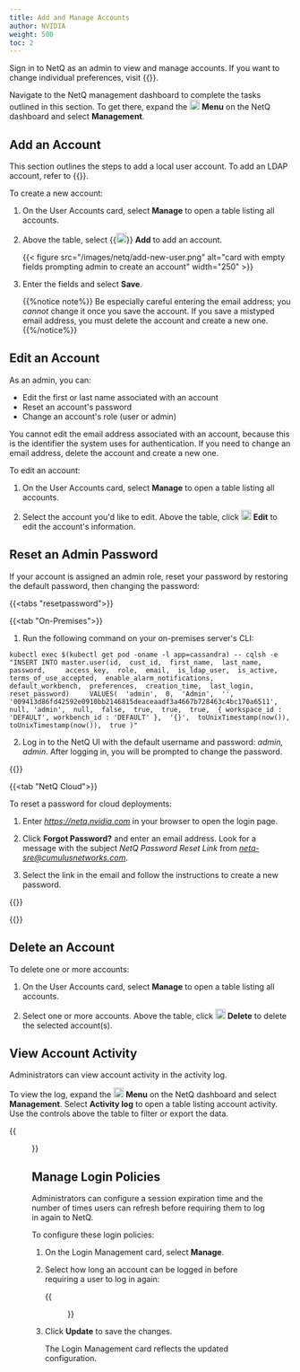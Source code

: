 ```yaml
---
title: Add and Manage Accounts
author: NVIDIA
weight: 500
toc: 2
---
```

Sign in to NetQ as an admin to view and manage accounts. If you want to change individual preferences, visit {{<link title="Set User Preferences" text="Set User Preferences">}}.

Navigate to the NetQ management dashboard to complete the tasks outlined in this section. To get there, expand the <img src="https://icons.cumulusnetworks.com/01-Interface-Essential/03-Menu/navigation-menu.svg" height="18" width="18"/> **Menu** on the NetQ dashboard and select **Management**.

## Add an Account

This section outlines the steps to add a local user account. To add an LDAP account, refer to {{<link title="LDAP Authentication" text="LDAP Authentication">}}.

To create a new account:

1. On the User Accounts card, select **Manage** to open a table listing all accounts.

2. Above the table, select {{<img src="https://icons.cumulusnetworks.com/01-Interface-Essential/43-Remove-Add/add-circle.svg" alt="add" height="18" width="18">}} **Add** to add an account.

    {{< figure src="/images/netq/add-new-user.png" alt="card with empty fields prompting admin to create an account" width="250" >}}

3. Enter the fields and select **Save**.

    {{%notice note%}}
Be especially careful entering the email address; you *cannot* change it once you save the account. If you save a mistyped email address, you must delete the account and create a new one.
    {{%/notice%}}

## Edit an Account

As an admin, you can:
+ Edit the first or last name associated with an account
+ Reset an account's password
+ Change an account's role (user or admin)

You cannot edit the email address associated with an account, because this is the identifier the system uses for authentication. If you need to change an email address, delete the account and create a new one.

To edit an account:

1. On the User Accounts card, select **Manage** to open a table listing all accounts.

2. Select the account you'd like to edit. Above the table, click <img src="https://icons.cumulusnetworks.com/01-Interface-Essential/22-Edit/pencil-1.svg" alt="edit" height="18" width="18"/>  **Edit** to edit the account's information.

## Reset an Admin Password

If your account is assigned an admin role, reset your password by restoring the default password, then changing the password:

{{<tabs "resetpassword">}}

{{<tab "On-Premises">}}

1. Run the following command on your on-premises server's CLI:

```
kubectl exec $(kubectl get pod -oname -l app=cassandra) -- cqlsh -e "INSERT INTO master.user(id,  cust_id,  first_name,  last_name,  password,     access_key,  role,  email,  is_ldap_user,  is_active,  terms_of_use_accepted,  enable_alarm_notifications,  default_workbench,  preferences,  creation_time,  last_login,  reset_password)     VALUES(  'admin',  0,  'Admin',  '',  '009413d86fd42592e0910bb2146815deaceaadf3a4667b728463c4bc170a6511',     null, 'admin',  null,  false,  true,  true,  true,  { workspace_id : 'DEFAULT', workbench_id : 'DEFAULT' },  '{}',  toUnixTimestamp(now()),  toUnixTimestamp(now()),  true )"
```

2. Log in to the NetQ UI with the default username and password: *admin, admin*. After logging in, you will be prompted to change the password. 

{{</tab>}}

{{<tab "NetQ Cloud">}}

To reset a password for cloud deployments:

1. Enter *https://netq.nvidia.com* in your browser to open the login page.

2. Click **Forgot Password?** and enter an email address. Look for a message with the subject *NetQ Password Reset Link* from *netq-sre@cumulusnetworks.com*.  

3. Select the link in the email and follow the instructions to create a new password. 

{{</tab>}}

{{</tabs>}}


## Delete an Account

To delete one or more accounts:

1. On the User Accounts card, select **Manage** to open a table listing all accounts.

2. Select one or more accounts. Above the table, click <img src="https://icons.cumulusnetworks.com/01-Interface-Essential/23-Delete/bin-1.svg" alt="delete" height="18" width="18"/> **Delete** to delete the selected account(s).

## View Account Activity

Administrators can view account activity in the activity log.

To view the log, expand the <img src="https://icons.cumulusnetworks.com/01-Interface-Essential/03-Menu/navigation-menu.svg" alt="menu" height="18" width="18"/> **Menu** on the NetQ dashboard and select **Management**. Select **Activity log** to open a table listing account activity. Use the controls above the table to filter or export the data.

{{<figure src="/images/netq/activity-log-460.png" alt="activity log table" width="1100" >}}


## Manage Login Policies

Administrators can configure a session expiration time and the number of times users can refresh before requiring them to log in again to NetQ.

To configure these login policies:

1. On the Login Management card, select **Manage**.

2. Select how long an account can be logged in before requiring a user to log in again:

    {{<figure src="/images/netq/login-management-card.png" alt="" width="450" >}}

3. Click **Update** to save the changes.

    The Login Management card reflects the updated configuration.


